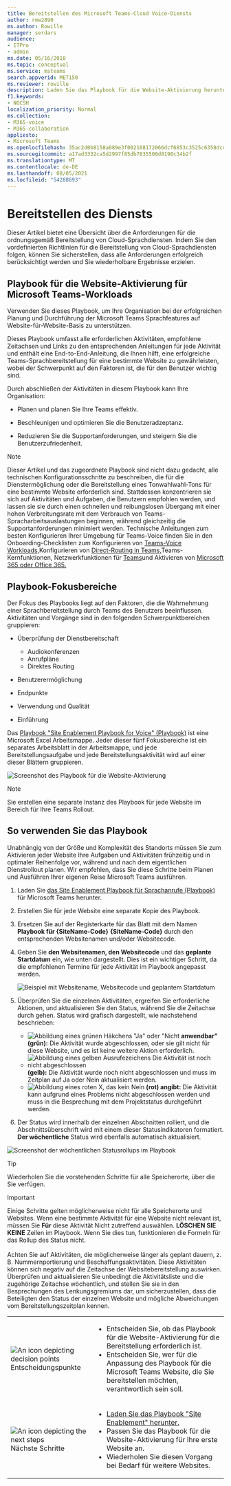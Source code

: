```yaml
---
title: Bereitstellen des Microsoft Teams-Cloud Voice-Diensts
author: rmw2890
ms.author: Rowille
manager: serdars
audience:
- ITPro
- admin
ms.date: 05/16/2018
ms.topic: conceptual
ms.service: msteams
search.appverid: MET150
ms.reviewer: rowille
description: Laden Sie das Playbook für die Website-Aktivierung herunter, um das Rollout Ihres Teams zu planen und die Benutzereinführung, den Eindruck von Qualität und Zufriedenheit zu beschleunigen und zu optimieren.
f1.keywords:
- NOCSH
localization_priority: Normal
ms.collection:
- M365-voice
- M365-collaboration
appliesto:
- Microsoft Teams
ms.openlocfilehash: 35ac2d0b8158a089e3f002108172066dcf6853c3525c6358dcdd2c8c57d19fa0
ms.sourcegitcommit: a17ad3332ca5d2997f85db7835500d8190c34b2f
ms.translationtype: MT
ms.contentlocale: de-DE
ms.lasthandoff: 08/05/2021
ms.locfileid: "54288693"
---
```

# <a name="deploy-my-service"></a>Bereitstellen des Diensts

Dieser Artikel bietet eine Übersicht über die Anforderungen für die ordnungsgemäß Bereitstellung von Cloud-Sprachdiensten. Indem Sie den vordefinierten Richtlinien für die Bereitstellung von Cloud-Sprachdiensten folgen, können Sie sicherstellen, dass alle Anforderungen erfolgreich berücksichtigt werden und Sie wiederholbare Ergebnisse erzielen.

## <a name="site-enablement-playbook-for-microsoft-teams-voice-workloads"></a>Playbook für die Website-Aktivierung für Microsoft Teams-Workloads

Verwenden Sie dieses Playbook, um Ihre Organisation bei der erfolgreichen Planung und Durchführung der Microsoft Teams Sprachfeatures auf Website-für-Website-Basis zu unterstützen.

Dieses Playbook umfasst alle erforderlichen Aktivitäten, empfohlene Zeitachsen und Links zu den entsprechenden Anleitungen für jede Aktivität und enthält eine End-to-End-Anleitung, die Ihnen hilft, eine erfolgreiche Teams-Sprachbereitstellung für eine bestimmte Website zu gewährleisten, wobei der Schwerpunkt auf den Faktoren ist, die für den Benutzer wichtig sind.

Durch abschließen der Aktivitäten in diesem Playbook kann Ihre Organisation:

-   Planen und planen Sie Ihre Teams effektiv.

-   Beschleunigen und optimieren Sie die Benutzeradzeptanz.

-   Reduzieren Sie die Supportanforderungen, und steigern Sie die Benutzerzufriedenheit.

> [!NOTE]
> Dieser Artikel und das zugeordnete Playbook sind nicht dazu gedacht, alle technischen Konfigurationsschritte zu beschreiben, die für die Dienstermöglichung oder die Bereitstellung eines Tonwahlwahl-Tons für eine bestimmte Website erforderlich sind. Stattdessen konzentrieren sie sich auf Aktivitäten und Aufgaben, die Benutzern empfohlen werden, und lassen sie sie durch einen schnellen und reibungslosen Übergang mit einer hohen Verbreitungsrate mit dem Verbrauch von Teams-Spracharbeitsauslastungen beginnen, während gleichzeitig die Supportanforderungen minimiert werden. Technische Anleitungen zum besten Konfigurieren Ihrer Umgebung für Teams-Voice finden Sie in den Onboarding-Checklisten zum Konfigurieren von [Teams-Voice Workloads,](onboarding-checklist-configure-cloud-voice-workloads-in-Microsoft-Teams.md)Konfigurieren von [Direct-Routing in Teams,](onboarding-checklist-configure-direct-routing-in-Microsoft-Teams.md)Teams-Kernfunktionen, Netzwerkfunktionen für [Teams](prepare-network.md)und Aktivieren von [Microsoft 365 oder Office 365.](onboarding-checklist-enable-office-365.md) [](onboarding-checklist-configure-microsoft-teams-core-capabilities.md)

<!--ENDOFSECTION-->

## <a name="playbook-focus-areas"></a>Playbook-Fokusbereiche

Der Fokus des Playbooks liegt auf den Faktoren, die die Wahrnehmung einer Sprachbereitstellung durch Teams des Benutzers beeinflussen. Aktivitäten und Vorgänge sind in den folgenden Schwerpunktbereichen gruppieren:

-   Überprüfung der Dienstbereitschaft
    - Audiokonferenzen
    - Anrufpläne
    - Direktes Routing

-   Benutzerermöglichung

-   Endpunkte

-   Verwendung und Qualität

-   Einführung

Das [Playbook "Site Enablement Playbook for Voice" (Playbook)](https://github.com/MicrosoftDocs/OfficeDocs-SkypeForBusiness/blob/live/Teams/downloads/site-enablement-playbook-for-voice-(playbook).xlsx?raw=true) ist eine Microsoft Excel Arbeitsmappe. Jeder dieser fünf Fokusbereiche ist ein separates Arbeitsblatt in der Arbeitsmappe, und jede Bereitstellungsaufgabe und jede Bereitstellungsaktivität wird auf einer dieser Blättern gruppieren.

![Screenshot des Playbook für die Website-Aktivierung](media/deploy-my-service-image1.png "Screenshot des Playbook")

> [!NOTE]
> Sie erstellen eine separate Instanz des Playbook für jede Website im Bereich für Ihre Teams Rollout.

<!--ENDOFSECTION-->

## <a name="how-to-use-the-playbook"></a>So verwenden Sie das Playbook

Unabhängig von der Größe und Komplexität des Standorts müssen Sie zum Aktivieren jeder Website Ihre Aufgaben und Aktivitäten frühzeitig und in optimaler Reihenfolge vor, während und nach dem eigentlichen Dienstrollout planen. Wir empfehlen, dass Sie diese Schritte beim Planen und Ausführen Ihrer eigenen Reise Microsoft Teams ausführen.

1. Laden Sie [das Site Enablement Playbook für Sprachanrufe (Playbook)](https://github.com/MicrosoftDocs/OfficeDocs-SkypeForBusiness/blob/live/Teams/downloads/site-enablement-playbook-for-voice-(playbook).xlsx?raw=true) für Microsoft Teams herunter.

2. Erstellen Sie für jede Website eine separate Kopie des Playbook.

3. Ersetzen Sie auf der Registerkarte für das Blatt mit dem Namen **Playbook für {SiteName-Code}** **{SiteName-Code}** durch den entsprechenden Websitenamen und/oder Websitecode.

4. Geben Sie **den Websitenamen, den Websitecode** und das **geplante Startdatum** ein, wie unten dargestellt. Dies ist ein wichtiger Schritt, da die empfohlenen Termine für jede Aktivität im Playbook angepasst werden.

   ![Beispiel mit Websitename, Websitecode und geplantem Startdatum](media/deploy-my-service-image2.png "Beispiel mit dem Websitenamen New York, dem Websitecode NY01 und dem geplanten Startdatum 20. März 2018")

5. Überprüfen Sie die einzelnen Aktivitäten, ergreifen Sie erforderliche Aktionen, und aktualisieren Sie den Status, während Sie die Zeitachse durch gehen. Status wird grafisch dargestellt, wie nachstehend beschrieben:
  
   - ![Abbildung eines grünen Häkchens "Ja" oder "Nicht ](media/deploy-my-service-image3.png) **anwendbar" (grün):** Die Aktivität wurde abgeschlossen, oder sie gilt nicht für diese Website, und es ist keine weitere Aktion erforderlich.</li>
   - ![Abbildung eines gelben Ausrufezeichens Die Aktivität ist noch nicht abgeschlossen ](media/deploy-my-service-image4.png) <strong>(gelb):</strong> Die Aktivität wurde noch nicht abgeschlossen und muss im Zeitplan auf Ja oder Nein aktualisiert werden.</li>
   - ![Abbildung eines roten X, das kein Nein ](media/deploy-my-service-image5.png) <strong>(rot) angibt:</strong> Die Aktivität kann aufgrund eines Problems nicht abgeschlossen werden und muss in die Besprechung mit dem Projektstatus durchgeführt werden.</li></ul>

6. Der Status wird innerhalb der einzelnen Abschnitten rolliert, und die Abschnittsüberschrift wird mit einem dieser Statusindikatoren formatiert. **Der wöchentliche** Status wird ebenfalls automatisch aktualisiert.

![Screenshot der wöchentlichen Statusrollups im Playbook](media/deploy-my-service-image6.png "Screenshot der wöchentlichen Statusrollups im Playbook")

> [!TIP]
> Wiederholen Sie die vorstehenden Schritte für alle Speicherorte, über die Sie verfügen.

> [!IMPORTANT]
> Einige Schritte gelten möglicherweise nicht für alle Speicherorte und Websites. Wenn eine bestimmte Aktivität für eine Website nicht relevant ist, müssen Sie **Für** diese Aktivität Nicht zutreffend auswählen. **LÖSCHEN SIE KEINE** Zeilen im Playbook. Wenn Sie dies tun, funktionieren die Formeln für das Rollup des Status nicht.<br/><br/>
Achten Sie auf Aktivitäten, die möglicherweise länger als geplant dauern, z. B. Nummernportierung und Beschaffungsaktivitäten. Diese Aktivitäten können sich negativ auf die Zeitachse der Websitebereitstellung auswirken. Überprüfen und aktualisieren Sie unbedingt die Aktivitätsliste und die [](./envision-steering-committee-complete-guide.md) zugehörige Zeitachse wöchentlich, und stellen Sie sie in den Besprechungen des Lenkungsgremiums dar, um sicherzustellen, dass die Beteiligten den Status der einzelnen Website und mögliche Abweichungen vom Bereitstellungszeitplan kennen.

<table>
<tr><td><img src="media/audio_conferencing_image7.png" alt="An icon depicting decision points"/> <br/>Entscheidungspunkte</td><td><ul><li>Entscheiden Sie, ob das Playbook für die Website-Aktivierung für die Bereitstellung erforderlich ist.</li><li>Entscheiden Sie, wer für die Anpassung des Playbook für die Microsoft Teams Website, die Sie bereitstellen möchten, verantwortlich sein soll.</li></ul></td></tr>
<tr><td><img src="media/audio_conferencing_image9.png" alt="An icon depicting the next steps"/><br/>Nächste Schritte</td><td><ul><li><a href="https://github.com/MicrosoftDocs/OfficeDocs-SkypeForBusiness/blob/live/Teams/downloads/site-enablement-playbook-for-voice-(playbook).xlsx?raw=true" data-raw-source="[Download the Site Enablement Playbook](https://github.com/MicrosoftDocs/OfficeDocs-SkypeForBusiness/blob/live/Teams/downloads/site-enablement-playbook-for-voice-(playbook).xlsx?raw=true)">Laden Sie das Playbook "Site Enablement" herunter.</a></li><li>Passen Sie das Playbook für die Website-Aktivierung für Ihre erste Website an.</li><li>Wiederholen Sie diesen Vorgang bei Bedarf für weitere Websites.</li></ul></td></tr>
</table>

<!--ENDOFSECTION-->